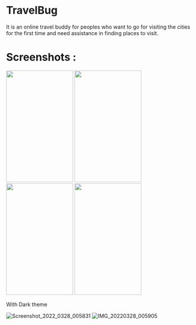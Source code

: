 # TravelBug
It is an online travel buddy for peoples who want to go for visiting the cities for the first time and need assistance in finding places to visit.

# Screenshots :

<img src="https://user-images.githubusercontent.com/67406041/160297583-cada620b-edad-499c-9533-be7746f53015.jpg" width="180" height="300">     <img src="https://user-images.githubusercontent.com/67406041/160297615-983522a8-4f34-4669-b0ea-3521295f5cf2.jpg" width="180" height="300">      <img src="https://user-images.githubusercontent.com/67406041/160297617-4ebc1f86-03d8-442e-8872-9e70b561ec07.jpg" width="180" height="300">      <img src="https://user-images.githubusercontent.com/67406041/160297620-594aaec5-f460-4c73-81f1-4818987d5eb3.jpg" width="180" height="300">

With Dark theme

![Screenshot_2022_0328_005831](https://user-images.githubusercontent.com/67406041/160297634-1b10d53d-79cb-4632-8923-0b5ff1ca1b30.jpg)
![IMG_20220328_005905](https://user-images.githubusercontent.com/67406041/160297643-7a87f838-6f0c-4cb8-96a3-7d753a493c86.jpg)
